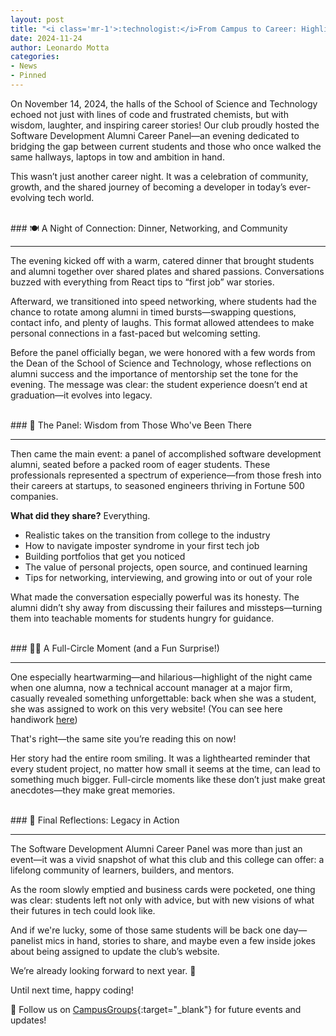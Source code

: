 ```yaml
---
layout: post
title: "<i class='mr-1'>:technologist:</i>From Campus to Career: Highlights from the Software Development Alumni Panel"
date: 2024-11-24
author: Leonardo Motta
categories:
- News
- Pinned
---
```


On November 14, 2024, the halls of the School of Science and Technology echoed not just with lines of code and frustrated chemists, but with wisdom, laughter, and inspiring career stories! Our club proudly hosted the Software Development Alumni Career Panel—an evening dedicated to bridging the gap between current students and those who once walked the same hallways, laptops in tow and ambition in hand.

This wasn’t just another career night. It was a celebration of community, growth, and the shared journey of becoming a developer in today’s ever-evolving tech world.

<br>
### 🍽 A Night of Connection: Dinner, Networking, and Community
<hr>

The evening kicked off with a warm, catered dinner that brought students and alumni together over shared plates and shared passions. Conversations buzzed with everything from React tips to “first job” war stories.

Afterward, we transitioned into speed networking, where students had the chance to rotate among alumni in timed bursts—swapping questions, contact info, and plenty of laughs. This format allowed attendees to make personal connections in a fast-paced but welcoming setting.

Before the panel officially began, we were honored with a few words from the Dean of the School of Science and Technology, whose reflections on alumni success and the importance of mentorship set the tone for the evening. The message was clear: the student experience doesn’t end at graduation—it evolves into legacy.

<br>
### 🎤 The Panel: Wisdom from Those Who've Been There
<hr>

Then came the main event: a panel of accomplished software development alumni, seated before a packed room of eager students. These professionals represented a spectrum of experience—from those fresh into their careers at startups, to seasoned engineers thriving in Fortune 500 companies.

**What did they share?** Everything.
- Realistic takes on the transition from college to the industry
- How to navigate imposter syndrome in your first tech job
- Building portfolios that get you noticed
- The value of personal projects, open source, and continued learning
- Tips for networking, interviewing, and growing into or out of your role

What made the conversation especially powerful was its honesty. The alumni didn’t shy away from discussing their failures and missteps—turning them into teachable moments for students hungry for guidance.

<br>
### 🧑‍🎓 A Full-Circle Moment (and a Fun Surprise!)
<hr>

One especially heartwarming—and hilarious—highlight of the night came when one alumna, now a technical account manager at a major firm, casually revealed something unforgettable: back when she was a student, she was assigned to work on this very website! (You can see here handiwork [here](/itec3870_sp23/SD2Website))

That's right—the same site you’re reading this on now!

Her story had the entire room smiling. It was a lighthearted reminder that every student project, no matter how small it seems at the time, can lead to something much bigger. Full-circle moments like these don’t just make great anecdotes—they make great memories.

<br>
### 💬 Final Reflections: Legacy in Action
<hr>

The Software Development Alumni Career Panel was more than just an event—it was a vivid snapshot of what this club and this college can offer: a lifelong community of learners, builders, and mentors.

As the room slowly emptied and business cards were pocketed, one thing was clear: students left not only with advice, but with new visions of what their futures in tech could look like.

And if we're lucky, some of those same students will be back one day—panelist mics in hand, stories to share, and maybe even a few inside jokes about being assigned to update the club’s website.

We’re already looking forward to next year. 🚀

Until next time, happy coding!

📢 Follow us on [CampusGroups](https://ggc.campusgroups.com/GH/club_signup){:target="_blank"} for future events and updates!
